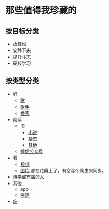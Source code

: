 # 那些值得我珍藏的
## 按目标分类
* 放轻松
* 安静下来
* 提升斗志
* 硬核学习

## 按类型分类
* 听
  * [歌](song)
  * [歌手](singer)
  * [播客](listen.md)
* 阅读
  * 书
    * [小说](read/book/novel.md)
    * [杂志](read/book/magazine.md)
    * [其他](read/book/other.md)
  * [微信公众号](read/wechat.md)
* 看
  * [视频](watch.md)
  * [图片](http://huaban.com/ikdlmmdig4/) 都在花瓣上了，有空写个爬虫来同步。
* [博学或有趣的人](people.md)
* 其他
  * app
  * [笑话](gag.md)
* [吃](eat)
